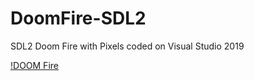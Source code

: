 # DoomFire-SDL2
SDL2 Doom Fire with Pixels coded on Visual Studio 2019

[!DOOM Fire](https://github.com/rafixcs/DoomFire-SDL2/blob/master/FireDoom.PNG)
